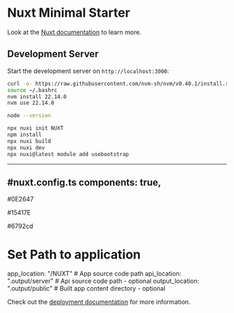 # Nuxt Minimal Starter

Look at the [Nuxt documentation](https://nuxt.com/docs/getting-started/introduction) to learn more.


## Development Server

Start the development server on `http://localhost:3000`:

```bash
curl -o- https://raw.githubusercontent.com/nvm-sh/nvm/v0.40.1/install.sh | bash
source ~/.bashrc
nvm install 22.14.0
nvm use 22.14.0

node --version

npx nuxi init NUXT
npm install
npx nuxi build
npx nuxi dev
npx nuxi@latest module add usebootstrap 

```
---
#nuxt.config.ts
components: true,
---
#0E2647

#15417E

#6792cd




# Set Path to application
app_location: "/NUXT" # App source code path
api_location: ".output/server" # Api source code path - optional
output_location: ".output/public" # Built app content directory - optional

Check out the [deployment documentation](https://nuxt.com/docs/getting-started/deployment) for more information.
